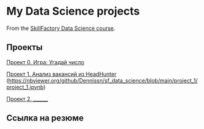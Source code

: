 # My Data Science projects

From the [SkillFactory Data Science course](https://skillfactory.ru/data-scientist).

## Проекты

[Проект 0. Игра: Угадай число](https://github.com/Dennissn/sf_data_science/tree/main/project_0)

[Проект 1. Анализ вакансий из HeadHunter](https://github.com/Dennissn/sf_data_science/tree/main/project_1)
(https://nbviewer.org/github/Dennissn/sf_data_science/blob/main/project_1/project_1.ipynb)

[Проект 2. ______]()

## Ссылка на резюме